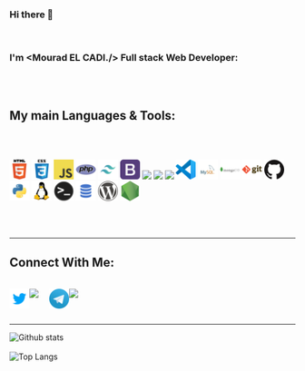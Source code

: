 ### Hi there 👋
<br>

### I'm \<Mourad EL CADI./\> Full stack Web Developer:

<br><br>

## My main Languages & Tools:

<br><br>

<div>
    <span><img src="https://raw.githubusercontent.com/github/explore/80688e429a7d4ef2fca1e82350fe8e3517d3494d/topics/html/html.png" width="35px"></span>
    <span><img src="https://raw.githubusercontent.com/github/explore/80688e429a7d4ef2fca1e82350fe8e3517d3494d/topics/css/css.png" width="35px"></span>
    <span><img src="https://raw.githubusercontent.com/github/explore/80688e429a7d4ef2fca1e82350fe8e3517d3494d/topics/javascript/javascript.png" width="35px"></span>
    <span><img src="https://raw.githubusercontent.com/github/explore/80688e429a7d4ef2fca1e82350fe8e3517d3494d/topics/php/php.png" width="35px"></span>
    <span><img src="https://raw.githubusercontent.com/github/explore/80688e429a7d4ef2fca1e82350fe8e3517d3494d/topics/tailwind/tailwind.png" width="35px"></span>
    <span><img src="https://raw.githubusercontent.com/github/explore/80688e429a7d4ef2fca1e82350fe8e3517d3494d/topics/bootstrap/bootstrap.png" width="35px"></span>
    <span><img src="https://camo.githubusercontent.com/65b109b4158db0a81e6d9920b9f0d6bf0617ba825e9ce3189b4353ea975b4069/68747470733a2f2f6c61726176656c2e636f6d2f696d672f6c6f676f6d61726b2e6d696e2e737667" width="35px"></span>
    <span><img src="https://camo.githubusercontent.com/680e18c1b990fe3ad0fdea205821e128dda61434b260aa292982c958388b7888/68747470733a2f2f7777772e696465656d617469632e636f6d2f77702d636f6e74656e742f75706c6f6164732f323031382f30352f6c6f676f2d5675652d4a532e706e67" width="35px"></span>
    <span><img src="https://camo.githubusercontent.com/f340e4ed50fd57c11a728e39e1a5be9b888a7ebc724faad26ea0506a31298874/68747470733a2f2f75706c6f61642e77696b696d656469612e6f72672f77696b6970656469612f636f6d6d6f6e732f7468756d622f642f64302f50687073746f726d2e706e672f3132303070782d50687073746f726d2e706e67" width="35px"></span>
    <span><img src="https://raw.githubusercontent.com/github/explore/80688e429a7d4ef2fca1e82350fe8e3517d3494d/topics/visual-studio-code/visual-studio-code.png" width="35px"></span>
    <span><img src="https://raw.githubusercontent.com/github/explore/80688e429a7d4ef2fca1e82350fe8e3517d3494d/topics/mysql/mysql.png" width="35px"></span>
    <span><img src="https://raw.githubusercontent.com/github/explore/80688e429a7d4ef2fca1e82350fe8e3517d3494d/topics/mongodb/mongodb.png" width="35px"></span>
    <span><img src="https://raw.githubusercontent.com/github/explore/80688e429a7d4ef2fca1e82350fe8e3517d3494d/topics/git/git.png" width="35px"></span>
    <span><img src="https://raw.githubusercontent.com/github/explore/78df643247d429f6cc873026c0622819ad797942/topics/github/github.png" width="35px"></span>
    <span><img src="https://raw.githubusercontent.com/github/explore/80688e429a7d4ef2fca1e82350fe8e3517d3494d/topics/python/python.png" width="35px"></span>
    <span><img src="https://raw.githubusercontent.com/github/explore/80688e429a7d4ef2fca1e82350fe8e3517d3494d/topics/linux/linux.png" width="35px"></span>
    <span><img src="https://raw.githubusercontent.com/github/explore/80688e429a7d4ef2fca1e82350fe8e3517d3494d/topics/terminal/terminal.png" width="35px"></span>
    <span><img src="https://raw.githubusercontent.com/github/explore/80688e429a7d4ef2fca1e82350fe8e3517d3494d/topics/sql/sql.png" width="35px"></span>
    <span><img src="https://raw.githubusercontent.com/github/explore/80688e429a7d4ef2fca1e82350fe8e3517d3494d/topics/wordpress/wordpress.png" width="35px"></span>
    <span><img src="https://raw.githubusercontent.com/github/explore/80688e429a7d4ef2fca1e82350fe8e3517d3494d/topics/nodejs/nodejs.png" width="35px"></span>
</div>

<br><br>
<hr>

## Connect With Me:
<br>
<a href="https://twitter.com/CadiMourad" target="_blank">
    <img align="left" width="35px" src="https://raw.githubusercontent.com/github/explore/80688e429a7d4ef2fca1e82350fe8e3517d3494d/topics/twitter/twitter.png" style="max-width:100%;"></a>

<a href="https://www.facebook.com/elcadimourad98/" target="_blank">
    <img align="left" width="35px" src="https://cdn.jsdelivr.net/npm/simple-icons@v3/icons/facebook.svg" style="max-width:100%;"></a>

<a href="https://t.me/Justmemod" target="_blank">
    <img align="left" width="35px" src="https://raw.githubusercontent.com/github/explore/80688e429a7d4ef2fca1e82350fe8e3517d3494d/topics/telegram/telegram.png" style="max-width:100%;"></a>

<a href="http://www.linkedin.com/in/mourad-el-cadi" target="_blank">
    <img align="left" width="35px" src="https://cdn.jsdelivr.net/npm/simple-icons@v3/icons/linkedin.svg" style="max-width:100%;"></a>

<br><br>

<hr>

![Github stats](https://github-readme-stats.vercel.app/api?username=Modex987&theme=chartreuse-dark&show_icons=true&count_private=true)
<br><br>
![Top Langs](https://github-readme-stats.vercel.app/api/top-langs/?username=Modex987&langs_count=8)


<!-- ![Top Languages Card](https://github-readme-stats.vercel.app/api/top-langs/?username=Modex987)



